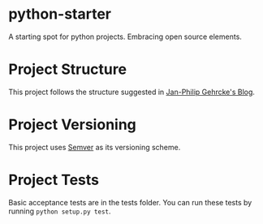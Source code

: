 # python-starter
A starting spot for python projects. Embracing open source elements.

# Project Structure

This project follows the structure suggested in [Jan-Philip Gehrcke's Blog](https://gehrcke.de/2014/02/distributing-a-python-command-line-application/).

# Project Versioning

This project uses [Semver](http://semver.org/) as its versioning scheme.

# Project Tests

Basic acceptance tests are in the tests folder. You can run these tests by running `python setup.py test`.